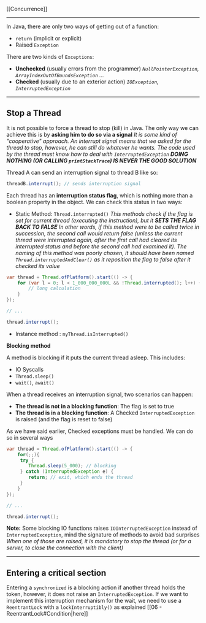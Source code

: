 [[Concurrence]]
****

In Java, there are only two ways of getting out of a function:
- `return` (implicit or explicit)
- Raised `Exception`

There are two kinds of `Exceptions`:
- **Unchecked** (usually errors from the programmer)
	*`NullPointerException`, `ArrayIndexOutOfBoundsException` ...*
- **Checked** (usually due to an exterior action)
	*`IOException`, `InterruptedException`*


****
## Stop a Thread

It is not possible to force a thread to stop (kill) in Java. The only way we can achieve this is by **asking him to do so via a signal** 
	*It is some kind of "cooperative" approach. 
	An interrupt signal means that we asked for the thread to stop, however, he can still do whatever he wants. The code used by the thread must know how to deal with `InterruptedException`
	**DOING NOTHING (OR CALLING `printStackTrace`) IS NEVER THE GOOD SOLUTION***

Thread A can send an interruption signal to thread B like so:
```java
threadB.interrupt(); // sends interruption signal
```


Each thread has an **interruption status flag**, which is nothing more than a boolean property in the object.
We can check this status in two ways:
- Static Method: `Thread.interrupted()`
	*This methods check if the flag is set for current thread (executing the instruction), but it **SETS THE FLAG BACK TO FALSE**
	In other words, if this method were to be called twice in succession, the second call would return false (unless the current thread were interrupted again, after the first call had cleared its interrupted status and before the second call had examined it).
		The naming of this method was poorly chosen, it should have been named `Thread.interruptedAndClear()` as it reposition the flag to false after it checked its value*
```java
var thread = Thread.ofPlatform().start(() -> {
	for (var l = 0; l < 1_000_000_000L && !Thread.interrupted(); l++) {
		// long calculation
	}
});

// ...

thread.interrupt();
```

- Instance method : `myThread.isInterrupted()`


**Blocking method**

A method is blocking if it puts the current thread asleep. This includes:
- IO Syscalls
- `Thread.sleep()`
- `wait()`, `await()`

When a thread receives an interruption signal, two scenarios can happen:
- **The thread is not in a blocking function**: The flag is set to true
- **The thread is in a blocking function**: A Checked `InterruptedException` is raised (and the flag is reset to false)

As we have said earlier, Checked exceptions must be handled. We can do so in several ways
```java
var thread = Thread.ofPlatform().start(() -> {
	for(;;){
	 try {
		Thread.sleep(5_000); // blocking
	 } catch (InterruptedException e) {
		return; // exit, which ends the thread
	 }
	}
});

// ...

thread.interrupt();
```


**Note:** Some blocking IO functions raises `IOInterruptedException` instead of `InterruptedException`, mind the signature of methods to avoid bad surprises
	*When one of those are raised, it is mandatory to stop the thread (or for a server, to close the connection with the client)*


****
## Entering a critical section

Entering a `synchronized` is a blocking action if another thread holds the token, however, it does not raise an `InterruptedException`.
If we want to implement this interruption mechanism for the wait, we need to use a `ReentrantLock` with a `lockInterruptibly()` as explained [[06 - ReentrantLock#Condition|here]]

